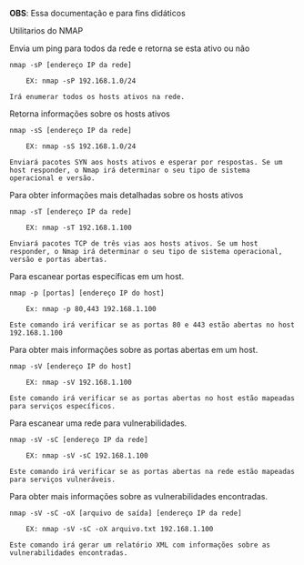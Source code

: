 **OBS**: Essa documentação e para fins didáticos

Utilitarios do NMAP


Envia um ping para todos da rede e retorna se esta ativo ou não 

    nmap -sP [endereço IP da rede]

        EX: nmap -sP 192.168.1.0/24

    Irá enumerar todos os hosts ativos na rede.

Retorna informações sobre os hosts ativos

    nmap -sS [endereço IP da rede]

        EX: nmap -sS 192.168.1.0/24

    Enviará pacotes SYN aos hosts ativos e esperar por respostas. Se um host responder, o Nmap irá determinar o seu tipo de sistema operacional e versão.

Para obter informações mais detalhadas sobre os hosts ativos

    nmap -sT [endereço IP da rede]

        EX: nmap -sT 192.168.1.100

    Enviará pacotes TCP de três vias aos hosts ativos. Se um host responder, o Nmap irá determinar o seu tipo de sistema operacional, versão e portas abertas.

Para escanear portas específicas em um host.

    nmap -p [portas] [endereço IP do host]

        Ex: nmap -p 80,443 192.168.1.100

    Este comando irá verificar se as portas 80 e 443 estão abertas no host 192.168.1.100

Para obter mais informações sobre as portas abertas em um host.

    nmap -sV [endereço IP do host]

        EX: nmap -sV 192.168.1.100

    Este comando irá verificar se as portas abertas no host estão mapeadas para serviços específicos.

Para escanear uma rede para vulnerabilidades.

    nmap -sV -sC [endereço IP da rede]

        EX: nmap -sV -sC 192.168.1.100

    Este comando irá verificar se as portas abertas na rede estão mapeadas para serviços vulneráveis.

Para obter mais informações sobre as vulnerabilidades encontradas.

    nmap -sV -sC -oX [arquivo de saída] [endereço IP da rede]

        EX: nmap -sV -sC -oX arquivo.txt 192.168.1.100

    Este comando irá gerar um relatório XML com informações sobre as vulnerabilidades encontradas.
